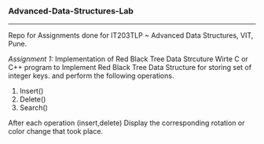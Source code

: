 ### Advanced-Data-Structures-Lab
--------------------------------
Repo for Assignments done for IT203TLP ~ Advanced Data Structures, VIT, Pune.


*Assignment 1:*
Implementation of Red Black Tree Data Strcuture
Wirte C or C++ program to Implement Red Black Tree Data Structure for storing set of integer keys.
and perform the following operations.
1. Insert()
2. Delete()
3. Search()

After each operation (insert,delete) Display the corresponding rotation or color change that took place.
